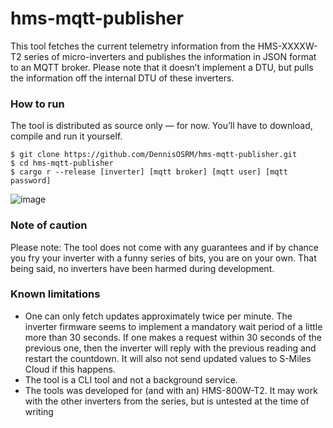 # hms-mqtt-publisher

This tool fetches the current telemetry information from the HMS-XXXXW-T2 series of micro-inverters and publishes the information in JSON format to an MQTT broker. Please note that it doesn’t implement a DTU, but pulls the information off the internal DTU of these inverters. 

### How to run
The tool is distributed as source only — for now. You’ll have to download, compile and run it yourself. 

```
$ git clone https://github.com/DennisOSRM/hms-mqtt-publisher.git
$ cd hms-mqtt-publisher
$ cargo r --release [inverter] [mqtt broker] [mqtt user] [mqtt password]
```
![image](https://github.com/lumapu/ahoy/assets/1067895/32c0b9b6-5aea-41e3-b9f8-161ce82fb99a)

### Note of caution
Please note: The tool does not come with any guarantees and if by chance you fry your inverter with a funny series of bits, you are on your own. That being said, no inverters have been harmed during development. 

### Known limitations
- One can only fetch updates approximately twice per minute. The inverter firmware seems to implement a mandatory wait period of a little more than 30 seconds. If one makes a request within 30 seconds of the previous one, then the inverter will reply with the previous reading and restart the countdown. It will also not send updated values to S-Miles Cloud if this happens. 
- The tool is a CLI tool and not a background service. 
- The tools was developed for (and with an) HMS-800W-T2. It may work with the other inverters from the series, but is untested at the time of writing

